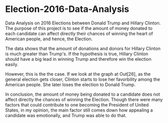 # Election-2016-Data-Analysis
Data Analysis on 2016 Elections between Donald Trump and Hillary Clinton. The purpose of this project is to see if the amount of money donated to each candidate can affect directly their chances of winning the heart of American people, and hence, the Election.

The data shows that the amount of donations and donors for Hillary Clinton is much greater than Trump's. If the hypothesis is true, Hillary Clinton should have a big lead in winning Trump and therefore win the election easily. 

However, this is the the case. If we look at the graph at Out[26], as the general election gets closer, Clinton starts to lose her favorbility among the American people. She later loses the election to Donald Trump.

In conclusion, the amount of money being donated to a candidate does not affect directly the chances of winning the Election. Though there were many factors that could contribute to one becoming the President of United States, in my opinion, the main factor still comes down how appealing a candidate was emotionally, and Trump was able to do that.
